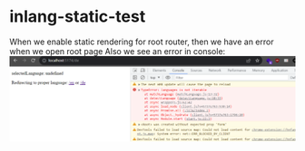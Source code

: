 # inlang-static-test

When we enable static rendering for root router, then we have an error when we open root page
Also we see an error in console:
![img.png](img.png)
